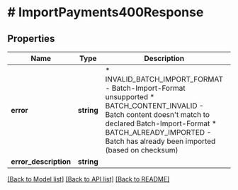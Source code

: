 # # ImportPayments400Response

## Properties

Name | Type | Description | Notes
------------ | ------------- | ------------- | -------------
**error** | **string** | * INVALID_BATCH_IMPORT_FORMAT - Batch-Import-Format unsupported * BATCH_CONTENT_INVALID - Batch content doesn&#39;t match to declared Batch-Import-Format * BATCH_ALREADY_IMPORTED - Batch has already been imported (based on checksum) | [optional]
**error_description** | **string** |  | [optional]

[[Back to Model list]](../../README.md#models) [[Back to API list]](../../README.md#endpoints) [[Back to README]](../../README.md)
